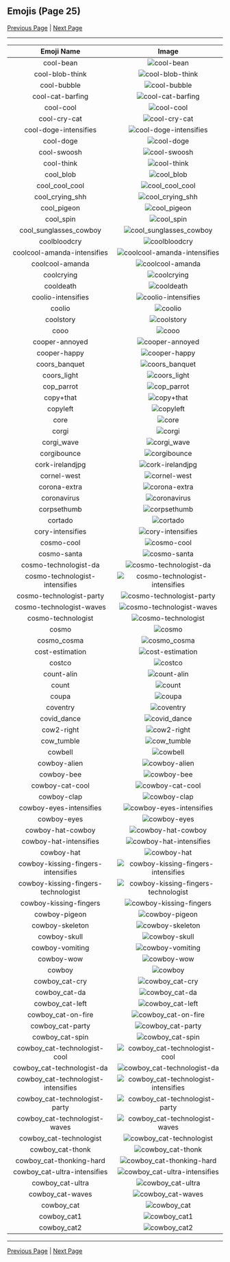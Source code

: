 
## Emojis (Page 25)

[Previous Page](/docs/hc/page-c-0024.md)
  | [Next Page](/docs/hc/page-c-0026.md)

<hr />

|Emoji Name|Image|
| :-: | :-: |
|cool-bean| ![cool-bean](/emojis/hc/cool-bean.png)|
|cool-blob-think| ![cool-blob-think](/emojis/hc/cool-blob-think.png)|
|cool-bubble| ![cool-bubble](/emojis/hc/cool-bubble.gif)|
|cool-cat-barfing| ![cool-cat-barfing](/emojis/hc/cool-cat-barfing.png)|
|cool-cool| ![cool-cool](/emojis/hc/cool-cool.gif)|
|cool-cry-cat| ![cool-cry-cat](/emojis/hc/cool-cry-cat.png)|
|cool-doge-intensifies| ![cool-doge-intensifies](/emojis/hc/cool-doge-intensifies.gif)|
|cool-doge| ![cool-doge](/emojis/hc/cool-doge.gif)|
|cool-swoosh| ![cool-swoosh](/emojis/hc/cool-swoosh.png)|
|cool-think| ![cool-think](/emojis/hc/cool-think.png)|
|cool_blob| ![cool_blob](/emojis/hc/cool_blob.png)|
|cool_cool_cool| ![cool_cool_cool](/emojis/hc/cool_cool_cool.gif)|
|cool_crying_shh| ![cool_crying_shh](/emojis/hc/cool_crying_shh.png)|
|cool_pigeon| ![cool_pigeon](/emojis/hc/cool_pigeon.gif)|
|cool_spin| ![cool_spin](/emojis/hc/cool_spin.gif)|
|cool_sunglasses_cowboy| ![cool_sunglasses_cowboy](/emojis/hc/cool_sunglasses_cowboy.png)|
|coolbloodcry| ![coolbloodcry](/emojis/hc/coolbloodcry.png)|
|coolcool-amanda-intensifies| ![coolcool-amanda-intensifies](/emojis/hc/coolcool-amanda-intensifies.gif)|
|coolcool-amanda| ![coolcool-amanda](/emojis/hc/coolcool-amanda.gif)|
|coolcrying| ![coolcrying](/emojis/hc/coolcrying.png)|
|cooldeath| ![cooldeath](/emojis/hc/cooldeath.png)|
|coolio-intensifies| ![coolio-intensifies](/emojis/hc/coolio-intensifies.gif)|
|coolio| ![coolio](/emojis/hc/coolio.png)|
|coolstory| ![coolstory](/emojis/hc/coolstory.png)|
|cooo| ![cooo](/emojis/hc/cooo.png)|
|cooper-annoyed| ![cooper-annoyed](/emojis/hc/cooper-annoyed.png)|
|cooper-happy| ![cooper-happy](/emojis/hc/cooper-happy.png)|
|coors_banquet| ![coors_banquet](/emojis/hc/coors_banquet.jpg)|
|coors_light| ![coors_light](/emojis/hc/coors_light.png)|
|cop_parrot| ![cop_parrot](/emojis/hc/cop_parrot.gif)|
|copy+that| ![copy+that](/emojis/hc/copy+that.png)|
|copyleft| ![copyleft](/emojis/hc/copyleft.png)|
|core| ![core](/emojis/hc/core.png)|
|corgi| ![corgi](/emojis/hc/corgi.gif)|
|corgi_wave| ![corgi_wave](/emojis/hc/corgi_wave.png)|
|corgibounce| ![corgibounce](/emojis/hc/corgibounce.gif)|
|cork-irelandjpg| ![cork-irelandjpg](/emojis/hc/cork-irelandjpg.png)|
|cornel-west| ![cornel-west](/emojis/hc/cornel-west.png)|
|corona-extra| ![corona-extra](/emojis/hc/corona-extra.png)|
|coronavirus| ![coronavirus](/emojis/hc/coronavirus.png)|
|corpsethumb| ![corpsethumb](/emojis/hc/corpsethumb.png)|
|cortado| ![cortado](/emojis/hc/cortado.png)|
|cory-intensifies| ![cory-intensifies](/emojis/hc/cory-intensifies.gif)|
|cosmo-cool| ![cosmo-cool](/emojis/hc/cosmo-cool.png)|
|cosmo-santa| ![cosmo-santa](/emojis/hc/cosmo-santa.png)|
|cosmo-technologist-da| ![cosmo-technologist-da](/emojis/hc/cosmo-technologist-da.png)|
|cosmo-technologist-intensifies| ![cosmo-technologist-intensifies](/emojis/hc/cosmo-technologist-intensifies.gif)|
|cosmo-technologist-party| ![cosmo-technologist-party](/emojis/hc/cosmo-technologist-party.gif)|
|cosmo-technologist-waves| ![cosmo-technologist-waves](/emojis/hc/cosmo-technologist-waves.gif)|
|cosmo-technologist| ![cosmo-technologist](/emojis/hc/cosmo-technologist.png)|
|cosmo| ![cosmo](/emojis/hc/cosmo.png)|
|cosmo_cosma| ![cosmo_cosma](/emojis/hc/cosmo_cosma.png)|
|cost-estimation| ![cost-estimation](/emojis/hc/cost-estimation.png)|
|costco| ![costco](/emojis/hc/costco.png)|
|count-alin| ![count-alin](/emojis/hc/count-alin.png)|
|count| ![count](/emojis/hc/count.jpg)|
|coupa| ![coupa](/emojis/hc/coupa.png)|
|coventry| ![coventry](/emojis/hc/coventry.png)|
|covid_dance| ![covid_dance](/emojis/hc/covid_dance.gif)|
|cow2-right| ![cow2-right](/emojis/hc/cow2-right.png)|
|cow_tumble| ![cow_tumble](/emojis/hc/cow_tumble.png)|
|cowbell| ![cowbell](/emojis/hc/cowbell.png)|
|cowboy-alien| ![cowboy-alien](/emojis/hc/cowboy-alien.png)|
|cowboy-bee| ![cowboy-bee](/emojis/hc/cowboy-bee.png)|
|cowboy-cat-cool| ![cowboy-cat-cool](/emojis/hc/cowboy-cat-cool.png)|
|cowboy-clap| ![cowboy-clap](/emojis/hc/cowboy-clap.gif)|
|cowboy-eyes-intensifies| ![cowboy-eyes-intensifies](/emojis/hc/cowboy-eyes-intensifies.gif)|
|cowboy-eyes| ![cowboy-eyes](/emojis/hc/cowboy-eyes.png)|
|cowboy-hat-cowboy| ![cowboy-hat-cowboy](/emojis/hc/cowboy-hat-cowboy.png)|
|cowboy-hat-intensifies| ![cowboy-hat-intensifies](/emojis/hc/cowboy-hat-intensifies.gif)|
|cowboy-hat| ![cowboy-hat](/emojis/hc/cowboy-hat.png)|
|cowboy-kissing-fingers-intensifies| ![cowboy-kissing-fingers-intensifies](/emojis/hc/cowboy-kissing-fingers-intensifies.gif)|
|cowboy-kissing-fingers-technologist| ![cowboy-kissing-fingers-technologist](/emojis/hc/cowboy-kissing-fingers-technologist.png)|
|cowboy-kissing-fingers| ![cowboy-kissing-fingers](/emojis/hc/cowboy-kissing-fingers.png)|
|cowboy-pigeon| ![cowboy-pigeon](/emojis/hc/cowboy-pigeon.png)|
|cowboy-skeleton| ![cowboy-skeleton](/emojis/hc/cowboy-skeleton.gif)|
|cowboy-skull| ![cowboy-skull](/emojis/hc/cowboy-skull.png)|
|cowboy-vomiting| ![cowboy-vomiting](/emojis/hc/cowboy-vomiting.png)|
|cowboy-wow| ![cowboy-wow](/emojis/hc/cowboy-wow.png)|
|cowboy| ![cowboy](/emojis/hc/cowboy.png)|
|cowboy_cat-cry| ![cowboy_cat-cry](/emojis/hc/cowboy_cat-cry.png)|
|cowboy_cat-da| ![cowboy_cat-da](/emojis/hc/cowboy_cat-da.png)|
|cowboy_cat-left| ![cowboy_cat-left](/emojis/hc/cowboy_cat-left.png)|
|cowboy_cat-on-fire| ![cowboy_cat-on-fire](/emojis/hc/cowboy_cat-on-fire.gif)|
|cowboy_cat-party| ![cowboy_cat-party](/emojis/hc/cowboy_cat-party.gif)|
|cowboy_cat-spin| ![cowboy_cat-spin](/emojis/hc/cowboy_cat-spin.gif)|
|cowboy_cat-technologist-cool| ![cowboy_cat-technologist-cool](/emojis/hc/cowboy_cat-technologist-cool.png)|
|cowboy_cat-technologist-da| ![cowboy_cat-technologist-da](/emojis/hc/cowboy_cat-technologist-da.png)|
|cowboy_cat-technologist-intensifies| ![cowboy_cat-technologist-intensifies](/emojis/hc/cowboy_cat-technologist-intensifies.gif)|
|cowboy_cat-technologist-party| ![cowboy_cat-technologist-party](/emojis/hc/cowboy_cat-technologist-party.gif)|
|cowboy_cat-technologist-waves| ![cowboy_cat-technologist-waves](/emojis/hc/cowboy_cat-technologist-waves.gif)|
|cowboy_cat-technologist| ![cowboy_cat-technologist](/emojis/hc/cowboy_cat-technologist.png)|
|cowboy_cat-thonk| ![cowboy_cat-thonk](/emojis/hc/cowboy_cat-thonk.png)|
|cowboy_cat-thonking-hard| ![cowboy_cat-thonking-hard](/emojis/hc/cowboy_cat-thonking-hard.png)|
|cowboy_cat-ultra-intensifies| ![cowboy_cat-ultra-intensifies](/emojis/hc/cowboy_cat-ultra-intensifies.gif)|
|cowboy_cat-ultra| ![cowboy_cat-ultra](/emojis/hc/cowboy_cat-ultra.png)|
|cowboy_cat-waves| ![cowboy_cat-waves](/emojis/hc/cowboy_cat-waves.gif)|
|cowboy_cat| ![cowboy_cat](/emojis/hc/cowboy_cat.png)|
|cowboy_cat1| ![cowboy_cat1](/emojis/hc/cowboy_cat1.png)|
|cowboy_cat2| ![cowboy_cat2](/emojis/hc/cowboy_cat2.png)|

<hr/>

[Previous Page](/docs/hc/page-c-0024.md)
  | [Next Page](/docs/hc/page-c-0026.md)